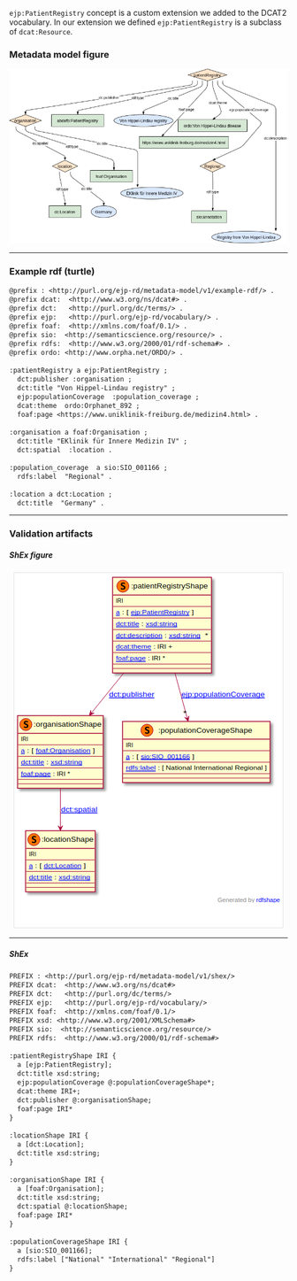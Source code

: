 `ejp:PatientRegistry` concept is a custom extension we added to the DCAT2 vocabulary. In our extension we defined `ejp:PatientRegistry` is a subclass of `dcat:Resource`.

### Metadata model figure

<p align="center"> 
    <a href="../images/turtle/patientRegistry.png" target="_blank">
        <img src="../images/turtle/patientRegistry.png"> 
    </a>
</p>


***

### Example rdf (turtle)

```ttl
@prefix : <http://purl.org/ejp-rd/metadata-model/v1/example-rdf/> .
@prefix dcat:  <http://www.w3.org/ns/dcat#> .
@prefix dct:   <http://purl.org/dc/terms/> .
@prefix ejp:   <http://purl.org/ejp-rd/vocabulary/> .
@prefix foaf:  <http://xmlns.com/foaf/0.1/> .
@prefix sio:  <http://semanticscience.org/resource/> .
@prefix rdfs:  <http://www.w3.org/2000/01/rdf-schema#> .
@prefix ordo: <http://www.orpha.net/ORDO/> .

:patientRegistry a ejp:PatientRegistry ;
  dct:publisher :organisation ;        
  dct:title "Von Hippel-Lindau registry" ;
  ejp:populationCoverage  :population_coverage ;
  dcat:theme  ordo:Orphanet_892 ;
  foaf:page <https://www.uniklinik-freiburg.de/medizin4.html> .

:organisation a foaf:Organisation ;
  dct:title "EKlinik für Innere Medizin IV" ;
  dct:spatial  :location .

:population_coverage  a sio:SIO_001166 ;
  rdfs:label  "Regional" .

:location a dct:Location ;
  dct:title  "Germany" .
```

***

### Validation artifacts 

##### ShEx figure

<p align="center"> 
    <a href="../images/shex/patientRegistry.png" target="_blank">
        <img src="../images/shex/patientRegistry.png"> 
    </a>
</p>

***
##### ShEx

``` ShEx
PREFIX : <http://purl.org/ejp-rd/metadata-model/v1/shex/>
PREFIX dcat:  <http://www.w3.org/ns/dcat#>
PREFIX dct:   <http://purl.org/dc/terms/>
PREFIX ejp:   <http://purl.org/ejp-rd/vocabulary/>
PREFIX foaf:  <http://xmlns.com/foaf/0.1/>
PREFIX xsd: <http://www.w3.org/2001/XMLSchema#>
PREFIX sio:  <http://semanticscience.org/resource/>
PREFIX rdfs:  <http://www.w3.org/2000/01/rdf-schema#>

:patientRegistryShape IRI {
  a [ejp:PatientRegistry];
  dct:title xsd:string;
  ejp:populationCoverage @:populationCoverageShape*;
  dcat:theme IRI+;
  dct:publisher @:organisationShape;
  foaf:page IRI*
}

:locationShape IRI {
  a [dct:Location];
  dct:title xsd:string;
}

:organisationShape IRI {
  a [foaf:Organisation];
  dct:title xsd:string;
  dct:spatial @:locationShape;
  foaf:page IRI*
}

:populationCoverageShape IRI {
  a [sio:SIO_001166];
  rdfs:label ["National" "International" "Regional"]
}
```
